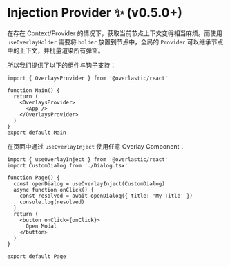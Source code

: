 # Injection Provider ✨ (v0.5.0+)

在存在 Context/Provider 的情况下，获取当前节点上下文变得相当麻烦。而使用 `useOverlayHolder` 需要将 `holder` 放置到节点中，全局的 `Provider` 可以继承节点中的上下文，并批量渲染所有弹窗。

所以我们提供了以下的组件与钩子支持：

```tsx
import { OverlaysProvider } from '@overlastic/react'

function Main() {
  return (
    <OverlaysProvider>
      <App />
    </OverlaysProvider>
  )
}
export default Main
```

在页面中通过 `useOverlayInject` 使用任意 Overlay Component：

```tsx
import { useOverlayInject } from '@overlastic/react'
import CustomDialog from './Dialog.tsx'

function Page() {
  const openDialog = useOverlayInject(CustomDialog)
  async function onClick() {
    const resolved = await openDialog({ title: 'My Title' })
    console.log(resolved)
  }
  return (
    <button onClick={onClick}>
      Open Modal
    </button>
  )
}

export default Page
```
